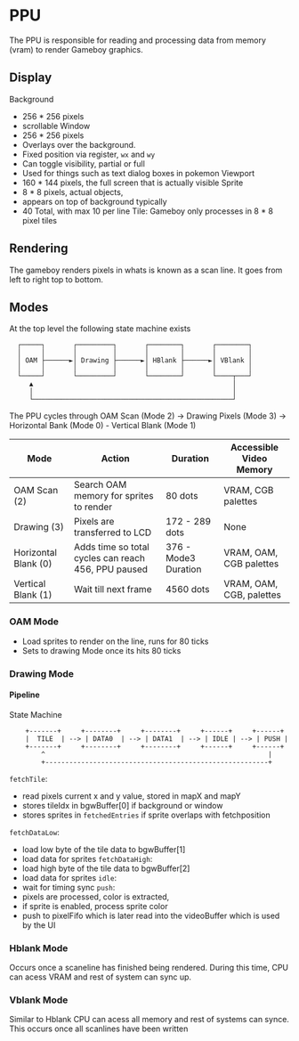 # PPU
The PPU is responsible for reading and processing data from memory (vram) to render Gameboy graphics. 

## Display
Background
- 256 * 256 pixels
- scrollable
Window
- 256 * 256 pixels
- Overlays over the background.
- Fixed position via register, `wx` and `wy`
- Can toggle visibility, partial or full
- Used for things such as text dialog boxes in pokemon
Viewport
- 160 * 144 pixels, the full screen that is actually visible
Sprite
- 8 * 8 pixels, actual objects,
- appears on top of background typically
- 40 Total, with max 10 per line
Tile: Gameboy only processes in 8 * 8 pixel tiles

## Rendering
The gameboy renders pixels in whats is known as a scan line. It goes from left to right top to bottom.

## Modes
At the top level the following state machine exists
```                                                                         
  ┌─────┐       ┌─────────┐       ┌────────┐       ┌────────┐           
  │     │       │         │       │        │       │        │           
  │ OAM ├──────►│ Drawing ├──────►│ HBlank ├──────►│ VBlank │           
  │     │       │         │       │        │       │        │           
  └─────┘       └─────────┘       └────────┘       └────┬───┘           
     ▲                                                  │              
     │                                                  │              
     └──────────────────────────────────────────────────┘              
```                                                                        
The PPU cycles through 
OAM Scan (Mode 2) -> Drawing Pixels (Mode 3) -> Horizontal Bank (Mode 0) - Vertical Blank (Mode 1)

|Mode                     |Action                                                 |Duration|Accessible Video Memory|
|-------------------------|-------------------------------------------------------|--------|------------------------|
|OAM Scan (2)             |Search OAM memory for sprites to render                |80 dots|VRAM, CGB palettes|
|Drawing (3)              | Pixels are transferred to LCD                         | 172 - 289 dots | None|
|Horizontal Blank (0)     | Adds time so total cycles can reach 456, PPU paused   | 376 - Mode3 Duration| VRAM, OAM, CGB palettes|
|Vertical Blank (1)       | Wait till next frame                                  |4560 dots|VRAM, OAM, CGB, palettes|

### OAM Mode
- Load sprites to render on the line, runs for 80 ticks
- Sets to drawing Mode once its hits 80 ticks

### Drawing Mode

#### Pipeline
State Machine
```
    +-------+     +--------+     +--------+     +------+     +------+
    |  TILE  | --> | DATA0  | --> | DATA1  | --> | IDLE | --> | PUSH |
    +-------+     +--------+     +--------+     +------+     +------+
        ^                                                        |
        +--------------------------------------------------------+
```

`fetchTile`: 
  - read pixels current x and y value, stored in mapX and mapY
  - stores tileIdx in bgwBuffer[0] if background or window
  - stores sprites in `fetchedEntries` if sprite overlaps with fetchposition

`fetchDataLow`:
  - load low byte of the tile data to bgwBuffer[1]
  - load data for sprites
`fetchDataHigh`:
  - load high byte of the tile data to bgwBuffer[2]
  - load data for sprites
`idle`:
 - wait for timing sync
`push`:
  - pixels are processed, color is extracted, 
  - if sprite is enabled, process sprite color
  - push to pixelFifo which is later read into the videoBuffer which is used by the UI
  

### Hblank Mode
Occurs once a scaneline has finished being rendered.
During this time, CPU can acess VRAM and rest of system can sync up.

### Vblank Mode
Similar to Hblank CPU can acess all memory and rest of systems can synce. This occurs once all scanlines have been written
